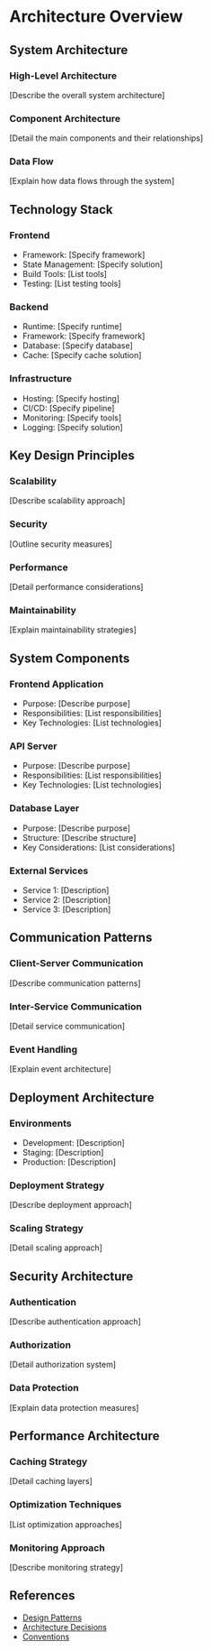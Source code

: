 # Architecture Overview

## System Architecture

### High-Level Architecture
[Describe the overall system architecture]

### Component Architecture
[Detail the main components and their relationships]

### Data Flow
[Explain how data flows through the system]

## Technology Stack

### Frontend
- Framework: [Specify framework]
- State Management: [Specify solution]
- Build Tools: [List tools]
- Testing: [List testing tools]

### Backend
- Runtime: [Specify runtime]
- Framework: [Specify framework]
- Database: [Specify database]
- Cache: [Specify cache solution]

### Infrastructure
- Hosting: [Specify hosting]
- CI/CD: [Specify pipeline]
- Monitoring: [Specify tools]
- Logging: [Specify solution]

## Key Design Principles

### Scalability
[Describe scalability approach]

### Security
[Outline security measures]

### Performance
[Detail performance considerations]

### Maintainability
[Explain maintainability strategies]

## System Components

### Frontend Application
- Purpose: [Describe purpose]
- Responsibilities: [List responsibilities]
- Key Technologies: [List technologies]

### API Server
- Purpose: [Describe purpose]
- Responsibilities: [List responsibilities]
- Key Technologies: [List technologies]

### Database Layer
- Purpose: [Describe purpose]
- Structure: [Describe structure]
- Key Considerations: [List considerations]

### External Services
- Service 1: [Description]
- Service 2: [Description]
- Service 3: [Description]

## Communication Patterns

### Client-Server Communication
[Describe communication patterns]

### Inter-Service Communication
[Detail service communication]

### Event Handling
[Explain event architecture]

## Deployment Architecture

### Environments
- Development: [Description]
- Staging: [Description]
- Production: [Description]

### Deployment Strategy
[Describe deployment approach]

### Scaling Strategy
[Detail scaling approach]

## Security Architecture

### Authentication
[Describe authentication approach]

### Authorization
[Detail authorization system]

### Data Protection
[Explain data protection measures]

## Performance Architecture

### Caching Strategy
[Detail caching layers]

### Optimization Techniques
[List optimization approaches]

### Monitoring Approach
[Describe monitoring strategy]

## References
- [Design Patterns](patterns.md)
- [Architecture Decisions](decisions.md)
- [Conventions](conventions.md)
